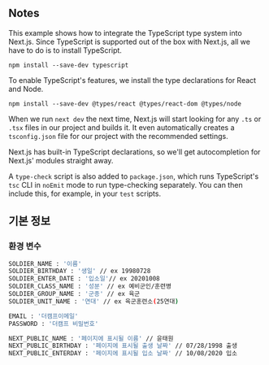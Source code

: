 ## Notes

This example shows how to integrate the TypeScript type system into Next.js. Since TypeScript is supported out of the box with Next.js, all we have to do is to install TypeScript.

```
npm install --save-dev typescript
```

To enable TypeScript's features, we install the type declarations for React and Node.

```
npm install --save-dev @types/react @types/react-dom @types/node
```

When we run `next dev` the next time, Next.js will start looking for any `.ts` or `.tsx` files in our project and builds it. It even automatically creates a `tsconfig.json` file for our project with the recommended settings.

Next.js has built-in TypeScript declarations, so we'll get autocompletion for Next.js' modules straight away.

A `type-check` script is also added to `package.json`, which runs TypeScript's `tsc` CLI in `noEmit` mode to run type-checking separately. You can then include this, for example, in your `test` scripts.

## 기본 정보

### 환경 변수

```bash
SOLDIER_NAME : '이름'
SOLDIER_BIRTHDAY : '생일' // ex 19980728
SOLDIER_ENTER_DATE : '입소일'// ex 20201008
SOLDIER_CLASS_NAME : '성분' // ex 예비군인/훈련병
SOLDIER_GROUP_NAME : '군종' // ex 육군
SOLDIER_UNIT_NAME : '연대' // ex 육군훈련소(25연대)

EMAIL : '더캠프이메일'
PASSWORD : '더캠프 비밀번호'

NEXT_PUBLIC_NAME : '페이지에 표시될 이름' // 윤태원
NEXT_PUBLIC_BIRTHDAY : '페이지에 표시될 출생 날짜' // 07/28/1998 출생
NEXT_PUBLIC_ENTERDAY : '페이지에 표시될 입소 날짜' // 10/08/2020 입소
```
